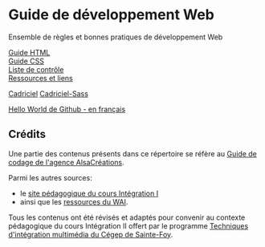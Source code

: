 # Guide de développement Web
Ensemble de règles et bonnes pratiques de développement Web

[Guide HTML](guide-html.md)    
[Guide CSS](guide-css.md)  
[Liste de contrôle](liste-de-controle.md)     
[Ressources et liens](ressources-et-liens.md)
  
[Cadriciel](cadriciel/index.html)
[Cadriciel-Sass](cadriel-sass/index.html)

[Hello World de Github - en français](github-hello-world-fr.md)

## Crédits 
Une partie des contenus présents dans ce répertoire se réfère au [Guide de codage de l'agence AlsaCréations](https://github.com/alsacreations/guidelines). 

Parmi les autres sources: 
- le [site pédagogique du cours Intégration I](https://www.hautemontagne.ca/)   
- ainsi que les [ressources du WAI](https://www.w3.org/WAI/tutorials/).   

Tous les contenus ont été révisés et adaptés pour convenir au contexte pédagogique du cours Intégration II offert par le programme [Techniques d'intégration multimédia du Cégep de Sainte-Foy](https://timcsf.cegep-ste-foy.qc.ca/). 
